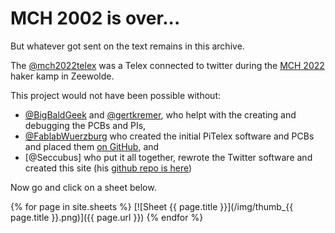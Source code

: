 # MCH 2002 is over...

But whatever got sent on the text remains in this archive.

The [@mch2022telex](https://twitter.com) was a Telex connected to twitter during the [MCH 2022](https://mch2022.org) haker kamp in Zeewolde.

This project would not have been possible without:
* [@BigBaldGeek](https://twitter.com/BigBaldGeek) and [@gertkremer](https://twitter.com), who helpt with the creating and debugging the PCBs and PIs,
* [@FablabWuerzburg](https://twitter.com/FablabWuerzburg) who created the initial PiTelex software and PCBs and placed them [on GitHub](https://github.com/fablab-wue/piTelex), and
* [@Seccubus] who put it all together, rewrote the Twitter software and created this site (his [github repo is here](https://github.com/MrSeccubus/piTelex/tree/merged))

Now go and click on a sheet below.

{% for page in site.sheets %}
[![Sheet {{ page.title }}](/img/thumb_{{ page.title }}.png)]({{ page.url }})
{% endfor %}

